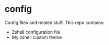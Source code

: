 # config
Config files and related stuff. This repo contains:
- Zshell configuration file
- My zshell custom theme
